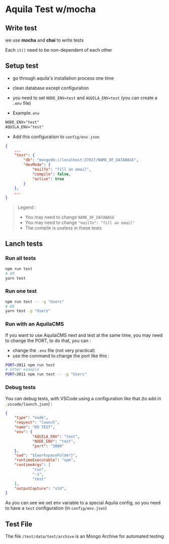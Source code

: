 # Aquila Test w/mocha

## Write test

we use **mocha** and **chai** to write tests

Each `it()` need to be non-dependent of each other

## Setup test

- go through aquila's installation process one time
- clean database except configuration
- you need to set `NODE_ENV=test` and `AQUILA_ENV=test` (you can create a `.env` file)

- Example`.env`

```txt
NODE_ENV="test"
AQUILA_ENV="test"
```

- Add this configuration to `config/env.json`

```json
{
    ...
    "test": {
        "db": "mongodb://localhost:27017/NAME_OF_DATABASE",
        "devMode": {
            "mailTo": "fill an email",
            "compile": false,
            "active": true
        }
    },
    ...
}
```

> Legend :
>
> - You may need to change `NAME_OF_DATABASE`
> - You may need to change `"mailTo": "fill an email"`
> - The compile is useless in these tests

## Lanch tests

### Run all tests

```sh
npm run test
# OR
yarn test
```

### Run one test

```sh
npm run test -- -g "Users"
# OR
yarn test -g "Users"
```

### Run with an AquilaCMS

If you want to use AquilaCMS next and test at the same time, you may need to change the PORT, to do that, you can :

- change the `.env` file (not very practical)
- use the command to change the port like this :

```sh
PORT=3011 npm run test
# other example
PORT=3011 npm run test -- -g "Users"
```

### Debug tests

You can debug tests, with VSCode using a configuration like that (to add in `.vscode/launch.json`) :

```json
{
    "type": "node",
    "request": "launch",
    "name": "DO TEST",
    "env": {
            "AQUILA_ENV": "test",
            "NODE_ENV": "test",
            "port": "3000"
    },
    "cwd": "${workspaceFolder}",
    "runtimeExecutable": "npm",
    "runtimeArgs": [
            "run",
            "-s",
            "test"
    ],
    "outputCapture": "std",
}
```

As you can see we set env variable to a special Aquila config, so you need to have a `test` configuration (in `config/env.json`)

## Test File

The file `/test/data/test/archive` is an Mongo Archive for automated testing
